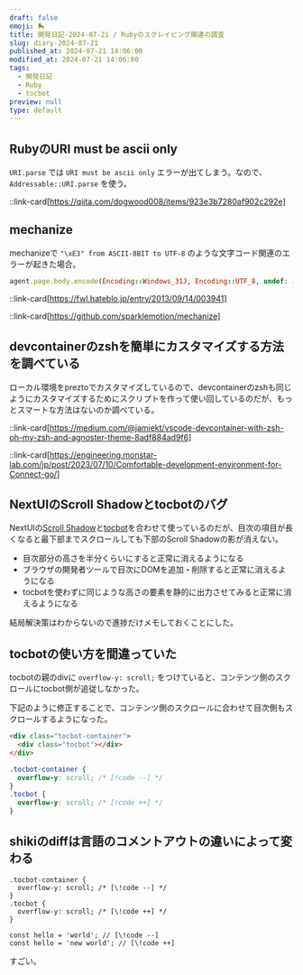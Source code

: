 ```yaml
---
draft: false
emoji: 🛼
title: 開発日記-2024-07-21 / Rubyのスクレイピング関連の調査
slug: diary-2024-07-21
published_at: 2024-07-21 14:06:00
modified_at: 2024-07-21 14:06:00
tags:
  - 開発日記
  - Ruby
  - tocbot
preview: null
type: default
---
```


## RubyのURI must be ascii only

`URI.parse` では `URI must be ascii only` エラーが出てしまう。なので、`Addressable::URI.parse` を使う。

::link-card[https://qiita.com/dogwood008/items/923e3b7280af902c292e]

## mechanize

mechanizeで `"\xE3" from ASCII-8BIT to UTF-8` のような文字コード関連のエラーが起きた場合。

```ruby
agent.page.body.encode(Encoding::Windows_31J, Encoding::UTF_8, undef: :replace)
```

::link-card[https://fwl.hateblo.jp/entry/2013/09/14/003941]

::link-card[https://github.com/sparklemotion/mechanize]

## devcontainerのzshを簡単にカスタマイズする方法を調べている

ローカル環境をpreztoでカスタマイズしているので、devcontainerのzshも同じようにカスタマイズするためにスクリプトを作って使い回しているのだが、もっとスマートな方法はないのか調べている。

::link-card[https://medium.com/@jamiekt/vscode-devcontainer-with-zsh-oh-my-zsh-and-agnoster-theme-8adf884ad9f6]

::link-card[https://engineering.monstar-lab.com/jp/post/2023/07/10/Comfortable-development-environment-for-Connect-go/]

## NextUIのScroll Shadowとtocbotのバグ

NextUIの[Scroll Shadow](https://nextui.org/docs/components/scroll-shadow)と[tocbot](https://tscanlin.github.io/tocbot/)を合わせて使っているのだが、目次の項目が長くなると最下部までスクロールしても下部のScroll Shadowの影が消えない。

- 目次部分の高さを半分くらいにすると正常に消えるようになる
- ブラウザの開発者ツールで目次にDOMを追加・削除すると正常に消えるようになる
- tocbotを使わずに同じような高さの要素を静的に出力させてみると正常に消えるようになる

結局解決策はわからないので進捗だけメモしておくことにした。

## tocbotの使い方を間違っていた

tocbotの親のdivに `overflow-y: scroll;` をつけていると、コンテンツ側のスクロールにtocbot側が追従しなかった。

下記のように修正することで、コンテンツ側のスクロールに合わせて目次側もスクロールするようになった。

```html
<div class="tocbot-container">
  <div class="tocbot"></div>
</div>
```

```css
.tocbot-container {
  overflow-y: scroll; /* [!code --] */
}
.tocbot {
  overflow-y: scroll; /* [!code ++] */
}
```

## shikiのdiffは言語のコメントアウトの違いによって変わる

```css:CSSの場合
.tocbot-container {
  overflow-y: scroll; /* [\!code --] */
}
.tocbot {
  overflow-y: scroll; /* [\!code ++] */
}
```

```typescript:TypeScriptの場合
const hello = 'world'; // [\!code --]
const hello = 'new world'; // [\!code ++]
```

すごい。
